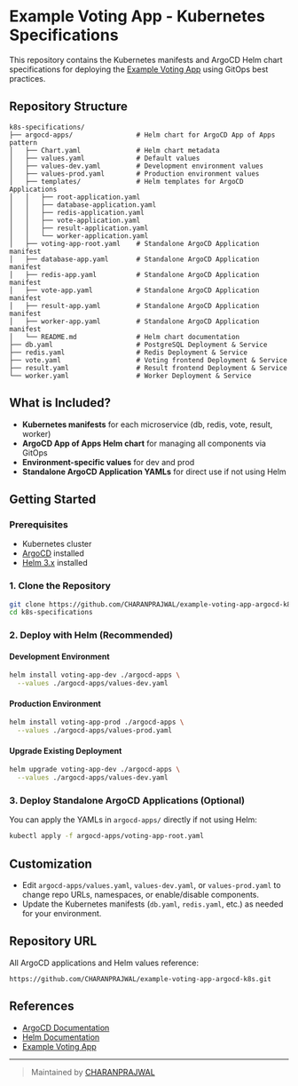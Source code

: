 # Example Voting App - Kubernetes Specifications

This repository contains the Kubernetes manifests and ArgoCD Helm chart specifications for deploying the [Example Voting App](https://github.com/CHARANPRAJWAL/example-voting-app-argocd-k8s.git) using GitOps best practices.

## Repository Structure

```
k8s-specifications/
├── argocd-apps/                # Helm chart for ArgoCD App of Apps pattern
│   ├── Chart.yaml              # Helm chart metadata
│   ├── values.yaml             # Default values
│   ├── values-dev.yaml         # Development environment values
│   ├── values-prod.yaml        # Production environment values
│   ├── templates/              # Helm templates for ArgoCD Applications
│   │   ├── root-application.yaml
│   │   ├── database-application.yaml
│   │   ├── redis-application.yaml
│   │   ├── vote-application.yaml
│   │   ├── result-application.yaml
│   │   └── worker-application.yaml
│   ├── voting-app-root.yaml    # Standalone ArgoCD Application manifest
│   ├── database-app.yaml       # Standalone ArgoCD Application manifest
│   ├── redis-app.yaml          # Standalone ArgoCD Application manifest
│   ├── vote-app.yaml           # Standalone ArgoCD Application manifest
│   ├── result-app.yaml         # Standalone ArgoCD Application manifest
│   ├── worker-app.yaml         # Standalone ArgoCD Application manifest
│   └── README.md               # Helm chart documentation
├── db.yaml                     # PostgreSQL Deployment & Service
├── redis.yaml                  # Redis Deployment & Service
├── vote.yaml                   # Voting frontend Deployment & Service
├── result.yaml                 # Result frontend Deployment & Service
└── worker.yaml                 # Worker Deployment & Service
```

## What is Included?
- **Kubernetes manifests** for each microservice (db, redis, vote, result, worker)
- **ArgoCD App of Apps Helm chart** for managing all components via GitOps
- **Environment-specific values** for dev and prod
- **Standalone ArgoCD Application YAMLs** for direct use if not using Helm

## Getting Started

### Prerequisites
- Kubernetes cluster
- [ArgoCD](https://argo-cd.readthedocs.io/en/stable/) installed
- [Helm 3.x](https://helm.sh/) installed

### 1. Clone the Repository
```bash
git clone https://github.com/CHARANPRAJWAL/example-voting-app-argocd-k8s.git
cd k8s-specifications
```

### 2. Deploy with Helm (Recommended)

#### Development Environment
```bash
helm install voting-app-dev ./argocd-apps \
  --values ./argocd-apps/values-dev.yaml
```

#### Production Environment
```bash
helm install voting-app-prod ./argocd-apps \
  --values ./argocd-apps/values-prod.yaml
```

#### Upgrade Existing Deployment
```bash
helm upgrade voting-app-dev ./argocd-apps \
  --values ./argocd-apps/values-dev.yaml
```

### 3. Deploy Standalone ArgoCD Applications (Optional)
You can apply the YAMLs in `argocd-apps/` directly if not using Helm:
```bash
kubectl apply -f argocd-apps/voting-app-root.yaml
```

## Customization
- Edit `argocd-apps/values.yaml`, `values-dev.yaml`, or `values-prod.yaml` to change repo URLs, namespaces, or enable/disable components.
- Update the Kubernetes manifests (`db.yaml`, `redis.yaml`, etc.) as needed for your environment.

## Repository URL
All ArgoCD applications and Helm values reference:
```
https://github.com/CHARANPRAJWAL/example-voting-app-argocd-k8s.git
```

## References
- [ArgoCD Documentation](https://argo-cd.readthedocs.io/en/stable/)
- [Helm Documentation](https://helm.sh/docs/)
- [Example Voting App](https://github.com/dockersamples/example-voting-app)

---

> Maintained by [CHARANPRAJWAL](https://github.com/CHARANPRAJWAL) 